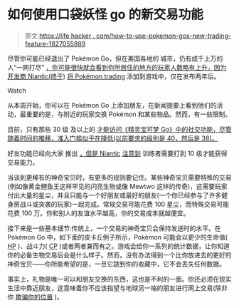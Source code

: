 # 如何使用口袋妖怪 go 的新交易功能

> 原文:[https://life hacker . com/how-to-use-pokemon-gos-new-trading-feature-1827055989](https://lifehacker.com/how-to-use-pokemon-gos-new-trading-feature-1827055989)

尽管你可能已经退出了 Pokémon Go，但在美国各地的 城市，仍有成千上万的人“一网打尽” [，你可能很快就会看到你所居住的地方的玩家人数略有上升，因为开发商 Niantic(终于)](https://www.facebook.com/search/str/pokemon+go/keywords_groups) [将 Pokémon trading](https://pokemongolive.com/en/post/friendsandtrading/) 添加到游戏中，仅在发布两年后。

Watch

从本周开始，你可以在 Pokémon Go 上添加朋友，在新闻提要上看到他们的活动，最重要的是，与附近的玩家交换 Pokémon 和某些物品。然而，有一些限制。

目前，只有那些 30 级 及以上的 [才能访问《精灵宝可梦 Go》中的社交功能，尽管随着时间的推移，准入门槛似乎在降低(以前要求的级别是 40，然后是 38)。](https://twitter.com/SerebiiNet/status/1009940710110482433)

好友功能已经向大家 推出 [，但是 Niantic](https://mobile.twitter.com/serebiinet/status/1010262798453047297?s=21) [注意到](https://pokemongolive.com/en/post/friendsandtrading/) 训练者需要打到 10 级才能获得交易能力。

当谈到更稀有的神奇宝贝时，有更多的规则要记住。某些神奇宝贝需要特殊的交易(例如像黄金鲤鱼王这样罕见的闪亮生物或像 Mewtwo 这样的传奇)，这需要玩家付出大量的星尘，并且只能与一个好朋友或最好的朋友(一个你已经参与了许多健身房战斗或突袭的玩家)一起完成。常规交易可能花费 100 星尘，而特殊交易可能花费 100 万。你和别人的友谊水平越高，你的交易成本就越便宜。

接下来是一些基本细节:传统上，一个交易的神奇宝贝会保持发送时的水平。在 Pokémon Go 中，如下面的皮卡丘例子所示，Pokémon 可能会以更少的生命值( [HP](https://support.pokemongo.nianticlabs.com/hc/en-us/articles/222049707-What-are-Combat-Power-CP-and-Hit-Points-HP-) )、战斗力( [CP](https://support.pokemongo.nianticlabs.com/hc/en-us/articles/222049707-What-are-Combat-Power-CP-and-Hit-Points-HP-) )或者两者兼而有之。游戏会给你一系列的统计数据，让你知道你的必备生物交易后会是什么样子。然而，没有办法得到一个比你放进去的更好的神奇宝贝——你所能希望的是，一旦它跳到你的收藏中，它不会丢失任何数据。

事实上，礼物是唯一可以和朋友交换的东西，这也是不利的一面。你还必须在现实生活中靠近朋友，这意味着你不应该指望与地球另一端的朋友进行网上交易(除非你 [欺骗你的位置](https://www.reddit.com/r/PokemonGoSpoofing/comments/8ps8jc/faq_regarding_ios_spoofing_and_locked_accounts/) )。